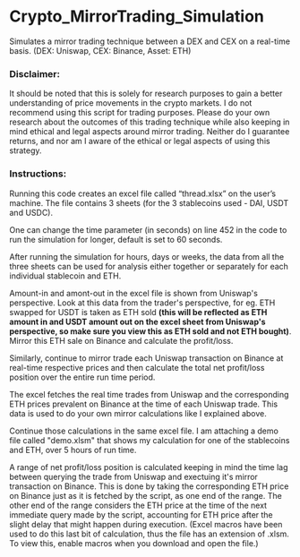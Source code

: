 # Crypto_MirrorTrading_Simulation
Simulates a mirror trading technique between a DEX and CEX on a real-time basis. (DEX: Uniswap, CEX: Binance, Asset: ETH)

### Disclaimer:
It should be noted that this is solely for research purposes to gain a better understanding of price movements in the crypto markets. I do not recommend using this script for trading purposes. Please do your own research about the outcomes of this trading technique while also keeping in mind ethical and legal aspects around mirror trading. Neither do I guarantee returns, and nor am I aware of the ethical or legal aspects of using this strategy.

### Instructions:
Running this code creates an excel file called “thread.xlsx” on the user’s machine. The file contains 3 sheets (for the 3 stablecoins used - DAI, USDT and USDC). 

One can change the time parameter (in seconds) on line 452 in the code to run the simulation for longer, default is set to 60 seconds. 

After running the simulation for hours, days or weeks, the data from all the three sheets can be used for analysis either together or separately for each individual stablecoin and ETH. 

Amount-in and amont-out in the excel file is shown from Uniswap's perspective. Look at this data from the trader's perspective, for eg. ETH swapped for USDT is taken as ETH sold __(this will be reflected as ETH amount in and USDT amount out on the excel sheet from Uniswap's perspective, so make sure you view this as ETH sold and not ETH bought)__. Mirror this ETH sale on Binance and calculate the profit/loss. 

Similarly, continue to mirror trade each Uniswap transaction on Binance at real-time respective prices and then calculate the total net profit/loss position over the entire run time period. 

The excel fetches the real time trades from Uniswap and the corresponding ETH prices prevalent on Binance at the time of each Uniswap trade. This data is used to do your own mirror calculations like I explained above. 

Continue those calculations in the same excel file. I am attaching a demo file called "demo.xlsm" that shows my calculation for one of the stablecoins and ETH, over 5 hours of run time. 

A range of net profit/loss position is calculated keeping in mind the time lag between querying the trade from Uniswap and exectuing it's mirror transaction on Binance. This is done by taking the corresponding ETH price on Binance just as it is fetched by the script, as one end of the range. The other end of the range considers the ETH price at the time of the next immediate query made by the script, accounting for ETH price after the slight delay that might happen during execution. (Excel macros have been used to do this last bit of calculation, thus the file has an extension of .xlsm. To view this, enable macros when you download and open the file.)



